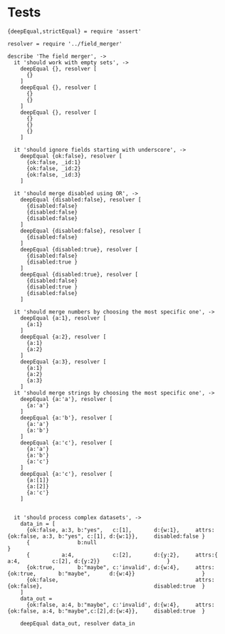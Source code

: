 Tests
=====

    {deepEqual,strictEqual} = require 'assert'

    resolver = require '../field_merger'

    describe 'The field merger', ->
      it 'should work with empty sets', ->
        deepEqual {}, resolver [
          {}
        ]
        deepEqual {}, resolver [
          {}
          {}
        ]
        deepEqual {}, resolver [
          {}
          {}
          {}
        ]

      it 'should ignore fields starting with underscore', ->
        deepEqual {ok:false}, resolver [
          {ok:false, _id:1}
          {ok:false, _id:2}
          {ok:false, _id:3}
        ]

      it 'should merge disabled using OR', ->
        deepEqual {disabled:false}, resolver [
          {disabled:false}
          {disabled:false}
          {disabled:false}
        ]
        deepEqual {disabled:false}, resolver [
          {disabled:false}
        ]
        deepEqual {disabled:true}, resolver [
          {disabled:false}
          {disabled:true }
        ]
        deepEqual {disabled:true}, resolver [
          {disabled:false}
          {disabled:true }
          {disabled:false}
        ]

      it 'should merge numbers by choosing the most specific one', ->
        deepEqual {a:1}, resolver [
          {a:1}
        ]
        deepEqual {a:2}, resolver [
          {a:1}
          {a:2}
        ]
        deepEqual {a:3}, resolver [
          {a:1}
          {a:2}
          {a:3}
        ]
      it 'should merge strings by choosing the most specific one', ->
        deepEqual {a:'a'}, resolver [
          {a:'a'}
        ]
        deepEqual {a:'b'}, resolver [
          {a:'a'}
          {a:'b'}
        ]
        deepEqual {a:'c'}, resolver [
          {a:'a'}
          {a:'b'}
          {a:'c'}
        ]
        deepEqual {a:'c'}, resolver [
          {a:[1]}
          {a:[2]}
          {a:'c'}
        ]


      it 'should process complex datasets', ->
        data_in = [
          {ok:false, a:3, b:"yes",   c:[1],       d:{w:1},     attrs:{ok:false, a:3, b:"yes", c:[1], d:{w:1}},     disabled:false }
          {               b:null                                                                                                  }
          {          a:4,            c:[2],       d:{y:2},     attrs:{          a:4,          c:[2], d:{y:2}}                     }
          {ok:true,       b:"maybe", c:'invalid', d:{w:4},     attrs:{ok:true,       b:"maybe",      d:{w:4}}                     }
          {ok:false,                                           attrs:{ok:false},                                   disabled:true  }
        ]
        data_out =
          {ok:false, a:4, b:"maybe", c:'invalid', d:{w:4},     attrs:{ok:false, a:4, b:"maybe",c:[2],d:{w:4}},     disabled:true  }

        deepEqual data_out, resolver data_in

